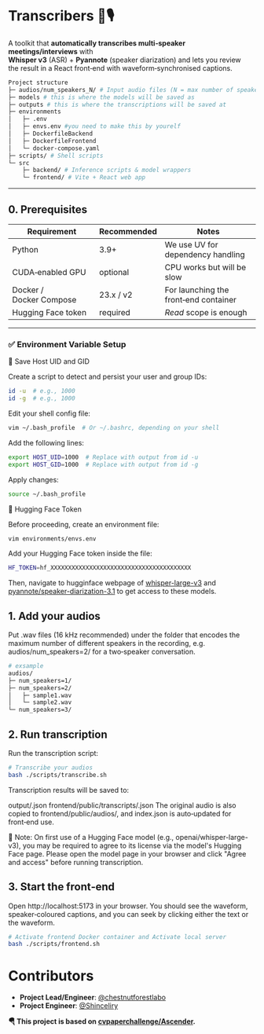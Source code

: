 # Transcribers 📝🎙️

A toolkit that **automatically transcribes multi‑speaker meetings/interviews** with  
**Whisper v3** (ASR) + **Pyannote** (speaker diarization) and lets you review  
the result in a React front‑end with waveform‑synchronised captions.

```bash
Project structure
├─ audios/num_speakers_N/ # Input audio files (N = max number of speakers)
├─ models # this is where the models will be saved as
├─ outputs # this is where the transcriptions will be saved at
├─ environments
│   ├─ .env
│   ├─ envs.env #you need to make this by yourelf
│   ├─ DockerfileBackend
│   ├─ DockerfileFrontend
│   └─ docker-compose.yaml
├─ scripts/ # Shell scripts
└─ src
    ├─ backend/ # Inference scripts & model wrappers
    └─ frontend/ # Vite + React web app
```

---

## 0. Prerequisites

| Requirement           | Recommended | Notes                                   |
|-----------------------|-------------|-----------------------------------------|
| Python                | 3.9+        | We use UV for dependency handling   |
| CUDA‑enabled GPU      | optional    | CPU works but will be slow              |
| Docker / Docker Compose| 23.x / v2  | For launching the front‑end container   |
| Hugging Face token    | required    | *Read* scope is enough                  |

---


### ✅ Environment Variable Setup

🔧 Save Host UID and GID

Create a script to detect and persist your user and group IDs:

```bash
id -u  # e.g., 1000
id -g  # e.g., 1000
```

Edit your shell config file:

```bash
vim ~/.bash_profile  # Or ~/.bashrc, depending on your shell
```

Add the following lines:

```bash
export HOST_UID=1000  # Replace with output from id -u
export HOST_GID=1000  # Replace with output from id -g
```

Apply changes:

```bash
source ~/.bash_profile
```

🔐 Hugging Face Token

Before proceeding, create an environment file:

```bash
vim environments/envs.env
```

Add your Hugging Face token inside the file:

```bash
HF_TOKEN=hf_XXXXXXXXXXXXXXXXXXXXXXXXXXXXXXXXXXXXXXXX
```

Then, navigate to hugginface webpage of [whisper-large-v3](https://huggingface.co/openai/whisper-large-v3) and [pyannote/speaker-diarization-3.1](https://huggingface.co/pyannote/speaker-diarization-3.1) to get access to these models.

## 1. Add your audios
Put .wav files (16 kHz recommended) under the folder that encodes the
maximum number of different speakers in the recording, e.g.
audios/num_speakers=2/ for a two‑speaker conversation.

```bash
# exsample
audios/
├─ num_speakers=1/
├─ num_speakers=2/
│   ├─ sample1.wav
│   └─ sample2.wav
└─ num_speakers=3/
```

## 2. Run transcription
Run the transcription script:

```bash
# Transcribe your audios
bash ./scripts/transcribe.sh
```
Transcription results will be saved to:

output/<file>.json
frontend/public/transcripts/<file>.json
The original audio is also copied to frontend/public/audios/, and index.json is auto‑updated for front‑end use.

📎 Note:
On first use of a Hugging Face model (e.g., openai/whisper-large-v3), you may be required to agree to its license via the model's Hugging Face page.
Please open the model page in your browser and click "Agree and access" before running transcription.

## 3. Start the front‑end
Open http://localhost:5173 in your browser.
You should see the waveform, speaker‑coloured captions, and you can seek by
clicking either the text or the waveform.

```bash
# Activate frontend Docker container and Activate local server
bash ./scripts/frontend.sh
```

# Contributors
- **Project Lead/Engineer**: [@chestnutforestlabo](https://github.com/chestnutforestlabo)
- **Project Engineer**: [@Shinceliry](https://github.com/Shinceliry)

**🪂 This project is based on [cvpaperchallenge/Ascender](https://github.com/cvpaperchallenge/Ascender).**